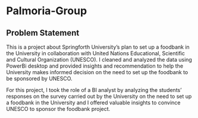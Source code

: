 # Palmoria-Group

## Problem Statement 

This is a project about Springforth University’s plan to set up a foodbank in the University in collaboration with United Nations Educational, Scientific and Cultural Organization (UNESCO). I cleaned and analyzed the data using PowerBi desktop and provided insights and recommendation to help the University makes informed decision on the need to set up the foodbank to be sponsored by UNESCO.

For this project, I took the role of a BI analyst by analyzing the students’ responses on the survey carried out by the University on the need to set up a foodbank in the University and I offered valuable insights to convince UNESCO to sponsor the foodbank project.
